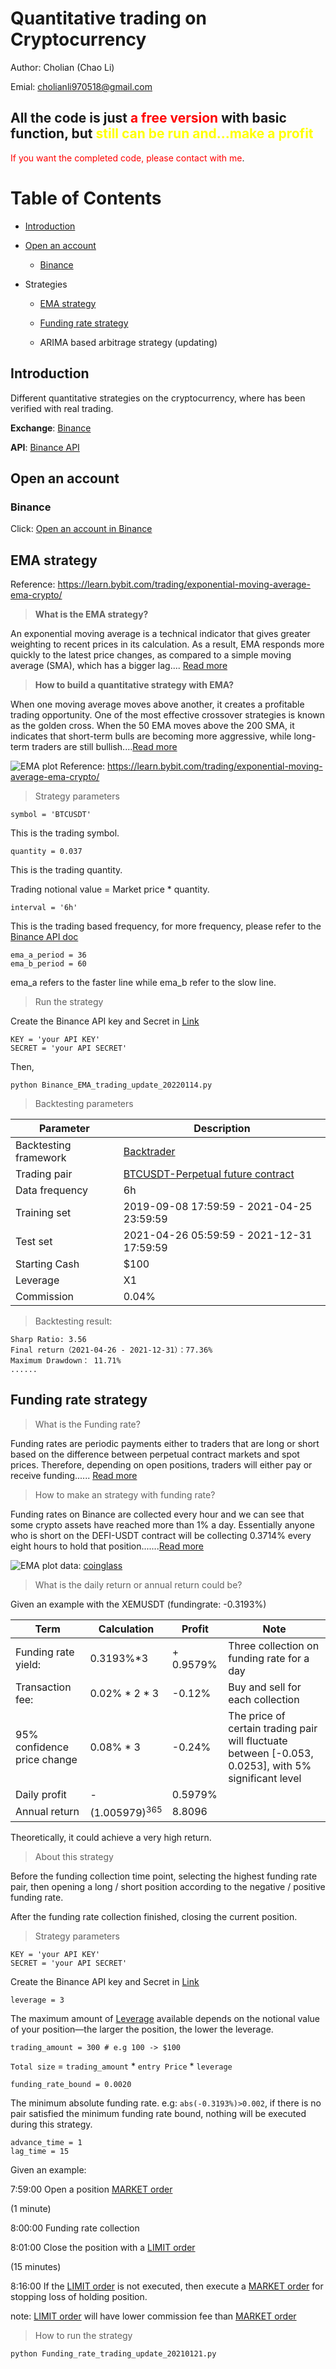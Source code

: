 # Quantitative trading on Cryptocurrency

Author: Cholian (Chao Li)

Emial: cholianli970518@gmail.com

## All the code is just <span style="color:red"> a free version </span> with basic function, but <span style="color:yellow">still can be run and...make a profit</span>

<span style="color:red">If you want the completed code, please contact with me</span>.

# Table of Contents
* [Introduction](#introduction)
* [Open an account](#open-an-account)

    * [Binance]()

* Strategies

    * [EMA strategy](#ema)
    * [Funding rate strategy](#funding-rate-strategy)

    * ARIMA based arbitrage strategy (updating)

## Introduction

Different quantitative strategies on the cryptocurrency, where has been verified with real trading.

**Exchange**: [Binance](https://www.binance.com/en)

**API**: [Binance API](https://binance-docs.github.io/apidocs/spot/en/)
## Open an account

### Binance
Click: [Open an account in Binance](https://accounts.binance.com/en/register)

## EMA strategy


Reference: https://learn.bybit.com/trading/exponential-moving-average-ema-crypto/

> **What is the EMA strategy?**

An exponential moving average is a technical indicator that gives greater weighting to recent prices in its calculation. As a result, EMA responds more quickly to the latest price changes, as compared to a simple moving average (SMA), which has a bigger lag.... [Read more](https://learn.bybit.com/trading/exponential-moving-average-ema-crypto/)

> **How to build a quantitative strategy with EMA?**

When one moving average moves above another, it creates a profitable trading opportunity. One of the most effective crossover strategies is known as the golden cross. When the 50 EMA moves above the 200 SMA, it indicates that short-term bulls are becoming more aggressive, while long-term traders are still bullish....[Read more](https://learn.bybit.com/trading/exponential-moving-average-ema-crypto/)

![EMA plot](./Doc/EMAplot.png)
Reference: https://learn.bybit.com/trading/exponential-moving-average-ema-crypto/

> Strategy parameters

```
symbol = 'BTCUSDT'
```
This is the trading symbol.

```
quantity = 0.037 
```
This is the trading quantity.

Trading notional value = Market price * quantity.

```
interval = '6h'
```
This is the trading based frequency, for more frequency, please refer to the [Binance API doc](https://binance-docs.github.io/apidocs/spot/en/#change-log)

```
ema_a_period = 36
ema_b_period = 60
```
ema_a refers to the faster line while ema_b refer to the slow line.

> Run the strategy

Create the Binance API key and Secret in [Link](https://www.binance.com/en/support/faq/360002502072)

```
KEY = 'your API KEY'
SECRET = 'your API SECRET'
```
Then,
```
python Binance_EMA_trading_update_20220114.py
```
> Backtesting parameters

| Parameter | Description |
| ----------- | ----------- |
| Backtesting framework | [Backtrader](https://www.backtrader.com) |
| Trading pair | [BTCUSDT-Perpetual future contract](https://www.binance.com/en/futures/BTCUSDT) |
| Data frequency | 6h|
| Training set | 2019-09-08 17:59:59 - 2021-04-25 23:59:59 |
| Test set | 2021-04-26 05:59:59 - 2021-12-31 17:59:59|
| Starting Cash | $100|
| Leverage | X1|
| Commission | 0.04%|


> Backtesting result: 

```
Sharp Ratio: 3.56
Final return（2021-04-26 - 2021-12-31）：77.36%
Maximum Drawdown： 11.71%
......
```

## Funding rate strategy

> What is the Funding rate?

Funding rates are periodic payments either to traders that are long or short based on the difference between perpetual contract markets and spot prices. Therefore, depending on open positions, traders will either pay or receive funding...... [Read more](https://www.binance.com/en/blog/futures/a-beginners-guide-to-funding-rates-421499824684900382)

> How to make an strategy with funding rate?

Funding rates on Binance are collected every hour and we can see that some crypto assets have reached more than 1% a day. Essentially anyone who is short on the DEFI-USDT contract will be collecting 0.3714% every eight hours to hold that position.......[Read more](https://jamesbachini.com/futures-funding-rate-strategy/)

![EMA plot](./Doc/FundingRate.png)
data: [coinglass](https://www.coinglass.com/zh/FundingRate)


> What is the daily return or annual return could be?

Given an example with the XEMUSDT (fundingrate: -0.3193%)

| Term | Calculation | Profit | Note|
| ----------- | ----------- | ----------- | ----------- |
|Funding rate yield: | 0.3193%*3 | + 0.9579% | Three collection on funding rate for a day|
| Transaction fee: | 0.02% * 2 * 3 | -0.12% | Buy and sell for each collection|
|95% confidence price change| 0.08% * 3 | -0.24% |The price of certain trading pair will fluctuate between [-0.053, 0.0253], with 5% significant level|
| Daily profit | - | 0.5979%|
| Annual return | $(1.005979)^{365}$ | 8.8096|

Theoretically, it could achieve a very high return.

> About this strategy

Before the funding collection time point, selecting the highest funding rate pair, then opening a long / short position according to the negative / positive funding rate.

After the funding rate collection finished, closing the current position.

> Strategy parameters

```
KEY = 'your API KEY'
SECRET = 'your API SECRET'
```
Create the Binance API key and Secret in [Link](https://www.binance.com/en/support/faq/360002502072)

```
leverage = 3
```

The maximum amount of [Leverage](https://www.binance.com/en/support/faq/360033162192) available depends on the notional value of your position—the larger the position, the lower the leverage.

```
trading_amount = 300 # e.g 100 -> $100
```
`Total size` = `trading_amount` * `entry Price` * `leverage`

```
funding_rate_bound = 0.0020
```
The minimum absolute funding rate. e.g: `abs(-0.3193%)>0.002`, if there is no pair satisfied the minimum funding rate bound, nothing will be executed during this strategy.

```
advance_time = 1
lag_time = 15
```
Given an example:

7:59:00 Open a position [MARKET order](https://www.binance.com/en/support/faq/360033779452)

(1 minute)

8:00:00 Funding rate collection 

8:01:00 Close the position with a [LIMIT order](https://www.binance.com/en/support/faq/360033779452)

(15 minutes)

8:16:00 If the [LIMIT order](https://www.binance.com/en/support/faq/360033779452) is not executed, then execute a [MARKET order](https://www.binance.com/en/support/faq/360033779452) for stopping loss of holding position.

note: [LIMIT order](https://www.binance.com/en/support/faq/360033779452) will have lower commission fee than [MARKET order](https://www.binance.com/en/support/faq/360033779452)

> How to run the strategy

```
python Funding_rate_trading_update_20210121.py
```

